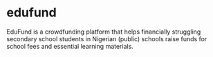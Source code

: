 # edufund
EduFund is a crowdfunding platform that helps financially struggling secondary school students in Nigerian (public) schools raise funds for school fees and essential learning materials.
